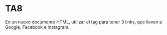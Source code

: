 # TA8
En un nuevo documento HTML, utilizar el tag <a> para tener 3 links, que lleven a Google, Facebook e Instagram.